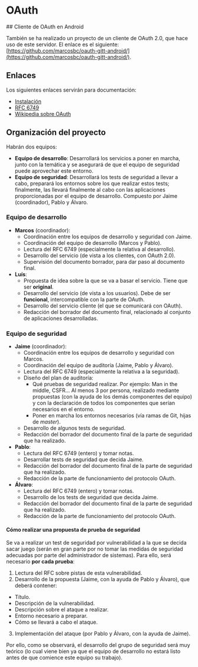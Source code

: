 # OAuth

## Cliente de OAuth en Android

También se ha realizado un proyecto de un cliente de OAuth 2.0, que hace uso de este servidor. El enlace es el siguiente: [https://github.com/marcosbc/oauth-gitt-android/](https://github.com/marcosbc/oauth-gitt-android/).

## Enlaces

Los siguientes enlaces servirán para documentación:

- [Instalación](INSTALL.md)
- [RFC 6749](https://tools.ietf.org/html/rfc6749)
- [Wikipedia sobre OAuth](http://es.wikipedia.org/wiki/OAuth)

## Organización del proyecto

Habrán dos equipos:

- **Equipo de desarrollo**: Desarrollará los servicios a poner en marcha, junto con la temática y se asegurará de que el equipo de seguridad puede aprovechar este entorno.
- **Equipo de seguridad**: Desarrollará los tests de seguridad a llevar a cabo, preparará los entornos sobre los que realizar estos tests; finalmente, las llevará finalmente al cabo con las aplicaciones proporcionadas por el equipo de desarrollo. Compuesto por Jaime (coordinador), Pablo y Álvaro.

### Equipo de desarrollo

- **Marcos** (coordinador):
  * Coordinación entre los equipos de desarrollo y seguridad con Jaime.
  * Coordinación del equipo de desarrollo (Marcos y Pablo).
  * Lectura del RFC 6749 (especialmente la relativa al desarrollo).
  * Desarrollo del servicio (de vista a los clientes, con OAuth 2.0).
  * Supervisión del documento borrador, para dar paso al documento final.
- **Luís**:
  * Propuesta de idea sobre la que se va a basar el servicio. Tiene que ser **original**.
  * Desarrollo del servicio (de vista a los usuarios). Debe de ser **funcional**, intercompatible con la parte de OAuth.
  * Desarrollo del servicio cliente (el que se comunicará con OAuth).
  * Redacción del borrador del documento final, relacionado al conjunto de aplicaciones desarrolladas.

### Equipo de seguridad

- **Jaime** (coordinador):
  * Coordinación entre los equipos de desarrollo y seguridad con Marcos.
  * Coordinación del equipo de auditoría (Jaime, Pablo y Álvaro).
  * Lectura del RFC 6749 (especialmente la relativa a la seguridad).
  * Diseño del plan de auditoría:
    - Qué pruebas de seguridad realizar. Por ejemplo: Man in the middle, CSFR... Al menos 3 por persona, realizado mediante propuestas (con la ayuda de los demás componentes del equipo) y con la declaración de todos los componentes que serían necesarios en el entorno.
	- Poner en marcha los entornos necesarios (vía ramas de Git, hijas de *master*).
  * Desarrollo de algunos tests de seguridad.
  * Redacción del borrador del documento final de la parte de seguridad que ha realizado.
- **Pablo**:
  * Lectura del RFC 6749 (entero) y tomar notas.
  * Desarrollar tests de seguridad que decida Jaime.
  * Redacción del borrador del documento final de la parte de seguridad que ha realizado.
  * Redacción de la parte de funcionamiento del protocolo OAuth.
- **Álvaro**:
  * Lectura del RFC 6749 (entero) y tomar notas.
  * Desarrollo de los tests de seguridad que decida Jaime.
  * Redacción del borrador del documento final de la parte de seguridad que ha realizado.
  * Redacción de la parte de funcionamiento del protocolo OAuth.

#### Cómo realizar una propuesta de prueba de seguridad

Se va a realizar un test de seguridad por vulnerabilidad a la que se decida sacar juego (serán en gran parte por no tomar las medidas de seguridad adecuadas por parte del administrador de sistemas).
Para ello, será necesario **por cada prueba**:

1. Lectura del RFC sobre pistas de esta vulnerabilidad.
2. Desarrollo de la propuesta (Jaime, con la ayuda de Pablo y Álvaro), que deberá contener:
  * Título.
  * Descripción de la vulnerabilidad.
  * Descripción sobre el ataque a realizar.
  * Entorno necesario a preparar.
  * Cómo se llevará a cabo el ataque.
3. Implementación del ataque (por Pablo y Álvaro, con la ayuda de Jaime).

Por ello, como se observará, el desarrollo del grupo de seguridad será muy teórico (lo cual viene bien ya que el equipo de desarrollo no estará listo antes de que comience este equipo su trabajo).


